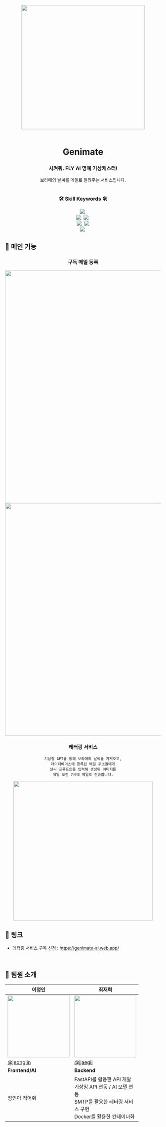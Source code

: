 <div align="center">   
    <img src = "https://github.com/SKT-FLY-AI-Challenger-3-DevOps-Study/Genimate/assets/77189999/4e9fd358-5be6-4d78-854e-071439947c85" height = "400px">
    <br/>
    <br/>
    <h1>Genimate</h1>
    <h3>시켜줘. FLY AI 명예 기상캐스터!</h3>
    <p>보라매의 날씨를 메일로 알려주는 서비스입니다.<br />
    <br/>
    <h3>🛠 Skill Keywords 🛠</h3>
    <div align="center">
        <img src="https://img.shields.io/badge/Flutter-02569B?style=flat-square&logo=Flutter&logoColor=white"/>&nbsp 
        <br>
        <img src="https://img.shields.io/badge/FastAPI-009688?style=flat-square&logo=fastapi&logoColor=white">&nbsp
        <img src="https://img.shields.io/badge/SQLite-003B57?style=flat-square&logo=sqlite&logoColor=white">&nbsp
        <br>
        <img src="https://img.shields.io/badge/docker-2496ED?style=flat-square&logo=docker&logoColor=white"/>&nbsp
        <img src="https://img.shields.io/badge/NGINX-009639?style=flat-square&logo=Nginx&logoColor=white"/>
        <br>
        <img src="https://img.shields.io/badge/pytorch-EE4C2C?style=flat-square&logo=PyTorch&logoColor=white">&nbsp
    </div>
</div>

<h2>📝 메인 기능</h2>
<div align="center">

<h3>구독 메일 등록</h3>
    <img src="https://github.com/SKT-FLY-AI-Challenger-3-DevOps-Study/Genimate/assets/77189999/b2b4f91a-f88a-4d59-a9fc-86c55c2b1539" width = "750px"/>
    <img src="https://github.com/SKT-FLY-AI-Challenger-3-DevOps-Study/Genimate/assets/77189999/2c4763ce-ee2a-49d8-95f3-985e9031af4f" width = "750px" />
</div>

<div align="center">
<h3>레터링 서비스</h3>

    기상청 API를 통해 보라매의 날씨를 가져오고,
    데이터베이스에 등록된 메일 주소들에게
    날씨 프롬프트를 입력해 생성된 이미지를
    매일 오전 7시에 메일로 전송합니다.

<img src="https://github.com/SKT-FLY-AI-Challenger-3-DevOps-Study/Genimate/assets/77189999/8ce367d1-9ac8-421e-870b-08a8dbd925ca" height = "450px" />
</div>

<h2>🔗 링크</h2>   

- 레터링 서비스 구독 신청 : https://genimate-ai.web.app/

<br/>

<h2>💁 팀원 소개</h2>

<table align=center>
    <thead>
        <tr >
            <th style="text-align:center;" >이정인</th>
            <th style="text-align:center;" >최재혁</th>
        </tr>
    </thead>
    <tbody>
        <tr>
            <td><img width="200" src="https://avatars.githubusercontent.com/u/48753785?v=4" /> </td>
            <td><img width="200" src="https://avatars.githubusercontent.com/u/77189999?v=4" /></td>
        </tr>
        <tr>
            <td><a href="https://github.com/jeongiin">@jeongiin</a></td>
            <td><a href="https://github.com/jjaegii">@jjaegii</a></td>
        </tr>
        <tr>
            <td><b>Frontend/AI</b></td>
            <td><b>Backend</b></td>
        </tr>
        <tr>
            <td width="200">정인아 적어줘</td>
            <td width="200">FastAPI를 활용한 API 개발<br/>기상청 API 연동 / AI 모델 연동<br/>SMTP를 활용한 레터링 서비스 구현<br/>Docker를 활용한 컨테이너화</td>
        </tr>
    </tbody>
</table>